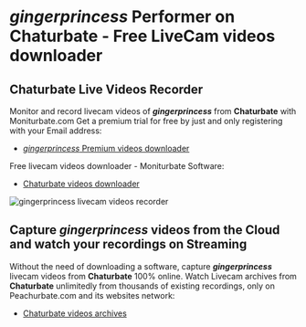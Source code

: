 # _gingerprincess_ Performer on Chaturbate - Free LiveCam videos downloader

## Chaturbate Live Videos Recorder

Monitor and record livecam videos of **_gingerprincess_** from **Chaturbate** with Moniturbate.com
Get a premium trial for free by just and only registering with your Email address:
* [_gingerprincess_ Premium videos downloader](https://moniturbate.com/request-demo-licence-key.html)

Free livecam videos downloader - Moniturbate Software:
* [Chaturbate videos downloader](https://moniturbate.com/moniturbate-download-software.html)

![_gingerprincess_ livecam videos recorder](https://peachurnet.com/templates/moniturbate-software.png)


## Capture _gingerprincess_ videos from the Cloud and watch your recordings on Streaming

Without the need of downloading a software, capture **_gingerprincess_** livecam videos from **Chaturbate** 100% online.
Watch Livecam archives from **Chaturbate** unlimitedly from thousands of existing recordings, only on Peachurbate.com and its websites network:
* [Chaturbate videos archives](https://peachurnet.com/)